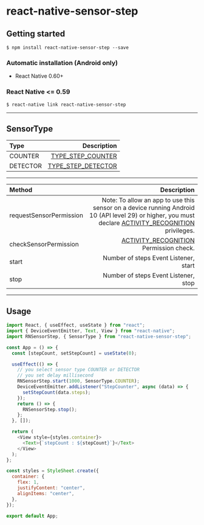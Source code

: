 # react-native-sensor-step

## Getting started

`$ npm install react-native-sensor-step --save`

### Automatic installation (Android only)

- React Native 0.60+

### React Native <= 0.59

`$ react-native link react-native-sensor-step`

---

## SensorType

| Type     |                                Description |
| :------- | -----------------------------------------: |
| COUNTER  |  [TYPE_STEP_COUNTER][android-sensors-type] |
| DETECTOR | [TYPE_STEP_DETECTOR][android-sensors-type] |

---

| Method                  |                                                                                                                                                                      Description |
| :---------------------- | -------------------------------------------------------------------------------------------------------------------------------------------------------------------------------: |
| requestSensorPermission | Note: To allow an app to use this sensor on a device running Android 10 (API level 29) or higher, you must declare [ACTIVITY_RECOGNITION][android-sensor-permission] privileges. |
| checkSensorPermission   |                                                                                                              [ACTIVITY_RECOGNITION][android-sensor-permission] Permission check. |
| start                   |                                                                                                                                            Number of steps Event Listener, start |
| stop                    |                                                                                                                                             Number of steps Event Listener, stop |

---

## Usage

```javascript
import React, { useEffect, useState } from "react";
import { DeviceEventEmitter, Text, View } from "react-native";
import RNSensorStep, { SensorType } from "react-native-sensor-step";

const App = () => {
  const [stepCount, setStepCount] = useState(0);

  useEffect(() => {
    // you select sensor type COUNTER or DETECTOR
    // you set delay millisecond
    RNSensorStep.start(1000, SensorType.COUNTER);
    DeviceEventEmitter.addListener("StepCounter", async (data) => {
      setStepCount(data.steps);
    });
    return () => {
      RNSensorStep.stop();
    };
  }, []);

  return (
    <View style={styles.container}>
      <Text>{`stepCount : ${stepCount}`}</Text>
    </View>
  );
};

const styles = StyleSheet.create({
  container: {
    flex: 1,
    justifyContent: "center",
    alignItems: "center",
  },
});

export default App;
```

[android-sensors-type]: https://developer.android.com/guide/topics/sensors/sensors_motion?hl=ko
[android-sensor-permission]: https://developer.android.com/guide/topics/location/transitions?hl=ko

